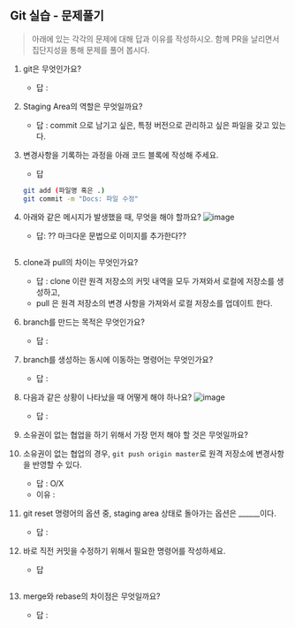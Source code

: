 ## Git 실습 - 문제풀기
> 아래에 있는 각각의 문제에 대해 답과 이유를 작성하시오.
> 함께 PR을 날리면서 집단지성을 통해 문제를 풀어 봅시다.

1. git은 무엇인가요?   
   - 답 : 
  
2. Staging Area의 역할은 무엇일까요?
   - 답 :  commit 으로 남기고 싶은, 특정 버전으로 관리하고 싶은 파일을 갖고 있는다.

3. 변경사항을 기록하는 과정을 아래 코드 블록에 작성해 주세요.
   - 답
   ```bash
   git add (파일명 혹은 .)
   git commit -m "Docs: 파일 수정"
   ```

4. 아래와 같은 메시지가 발생했을 때, 무엇을 해야 할까요?
![image](https://user-images.githubusercontent.com/98133984/181182281-4d01a374-62fe-4957-9a07-1efc005e35d3.png)
   - 답: ?? 마크다운 문법으로 이미지를 추가한다??
   ```
   ```
5. clone과 pull의 차이는 무엇인가요?
   - 답 : clone 이란 원격 저장소의 커밋 내역을 모두 가져와서 로컬에 저장소를 생성하고,
   - pull 은 원격 저장소의 변경 사항을 가져와서 로컬 저장소를 업데이트 한다.
   
6. branch를 만드는 목적은 무엇인가요?
    - 답 : 

7. branch를 생성하는 동시에 이동하는 명령어는 무엇인가요?
    - 답 : 

8. 다음과 같은 상황이 나타났을 때 어떻게 해야 하나요?
   ![image](https://user-images.githubusercontent.com/98133984/181183354-df42d325-b839-48e1-a4c6-667c20b33d5c.png)
    - 답 : 

9.  소유권이 없는 협업을 하기 위해서 가장 먼저 해야 할 것은 무엇일까요?
10. 소유권이 없는 협업의 경우, `git push origin master`로 원격 저장소에 변경사항을 반영할 수 있다.
    - 답 : O/X
    - 이유 :
 
11. git reset 명령어의 옵션 중, staging area 상태로 돌아가는 옵션은 ______이다.
    - 답 : 

12. 바로 직전 커밋을 수정하기 위해서 필요한 명령어를 작성하세요.
    - 답
    ```
    ```

13. merge와 rebase의 차이점은 무엇일까요? 
     - 답 : 
